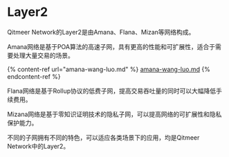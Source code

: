 # Layer2

Qitmeer Network的Layer2是由Amana、Flana、Mizan等网络构成。

Amana网络是基于POA算法的高速子网，具有更高的性能和可扩展性，适合于需要处理大量交易的场景。

{% content-ref url="amana-wang-luo.md" %}
[amana-wang-luo.md](amana-wang-luo.md)
{% endcontent-ref %}

Flana网络是基于Rollup协议的低费子网，提高交易吞吐量的同时可以大幅降低手续费用。

Mizana网络是基于零知识证明技术的隐私子网，可以提高网络的可扩展性和隐私保护能力。

不同的子网拥有不同的特色，可以适应各类场景下的应用，均是Qitmeer Network中的Layer2。

